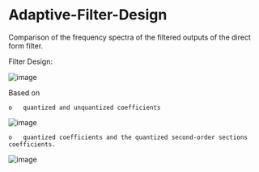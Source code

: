 # Adaptive-Filter-Design
Comparison of the frequency spectra of the filtered outputs of the direct form filter.

Filter Design:

![image](https://user-images.githubusercontent.com/72703014/125831889-e6e53d8c-aeac-4aa0-a095-9128455735da.png)

Based on 

    o	quantized and unquantized coefficients
    
![image](https://user-images.githubusercontent.com/72703014/125832019-5b6f2116-9fdf-4442-babc-7b6813cb49ac.png)

    
    o	quantized coefficients and the quantized second-order sections coefficients.

![image](https://user-images.githubusercontent.com/72703014/125832034-12aa1578-f12d-4f4c-bd42-1323be16e6f0.png)
